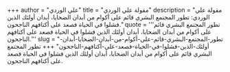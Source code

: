 +++
author = "علي الوردي"
title = "مقولة علي الوردي"
description = "مقولة علي الوردي: تطور المجتمع البشري قائم على أكوام من أبدان الضحايا، أبدان أولئك الذين فشلوا في الحياة فصعد على أكتافهم الناجحون."
quote = '''تطور المجتمع البشري قائم على أكوام من أبدان الضحايا، أبدان أولئك الذين فشلوا في الحياة فصعد على أكتافهم الناجحون.'''
slug = "تطور-المجتمع-البشري-قائم-على-أكوام-من-أبدان-الضحايا-أبدان-أولئك-الذين-فشلوا-في-الحياة-فصعد-على-أكتافهم-الناجحون"
+++
تطور المجتمع البشري قائم على أكوام من أبدان الضحايا، أبدان أولئك الذين فشلوا في الحياة فصعد على أكتافهم الناجحون.
